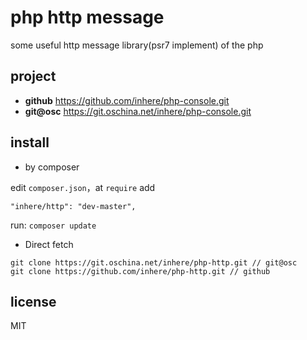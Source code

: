 # php http message

some useful http message library(psr7 implement) of the php

## project

- **github** https://github.com/inhere/php-console.git
- **git@osc** https://git.oschina.net/inhere/php-console.git

## install

- by composer

edit `composer.json`，at `require` add

```
"inhere/http": "dev-master",
```

run: `composer update`

- Direct fetch

```
git clone https://git.oschina.net/inhere/php-http.git // git@osc
git clone https://github.com/inhere/php-http.git // github
```

## license

MIT
